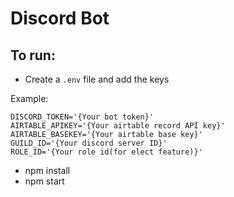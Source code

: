 # Discord Bot

## To run:

- Create a ``.env`` file and add the keys

Example:

```
DISCORD_TOKEN='{Your bot token}'
AIRTABLE_APIKEY='{Your airtable record API key}'
AIRTABLE_BASEKEY='{Your airtable base key}'
GUILD_ID='{Your discord server ID}'
ROLE_ID='{Your role id(for elect feature)}'
```

- npm install
- npm start


